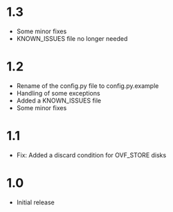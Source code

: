 1.3
===
* Some minor fixes
* KNOWN_ISSUES file no longer needed

1.2
===
* Rename of the config.py file to config.py.example
* Handling of some exceptions
* Added a KNOWN_ISSUES file
* Some minor fixes

1.1
===
* Fix: Added a discard condition for OVF_STORE disks

1.0
===

* Initial release
